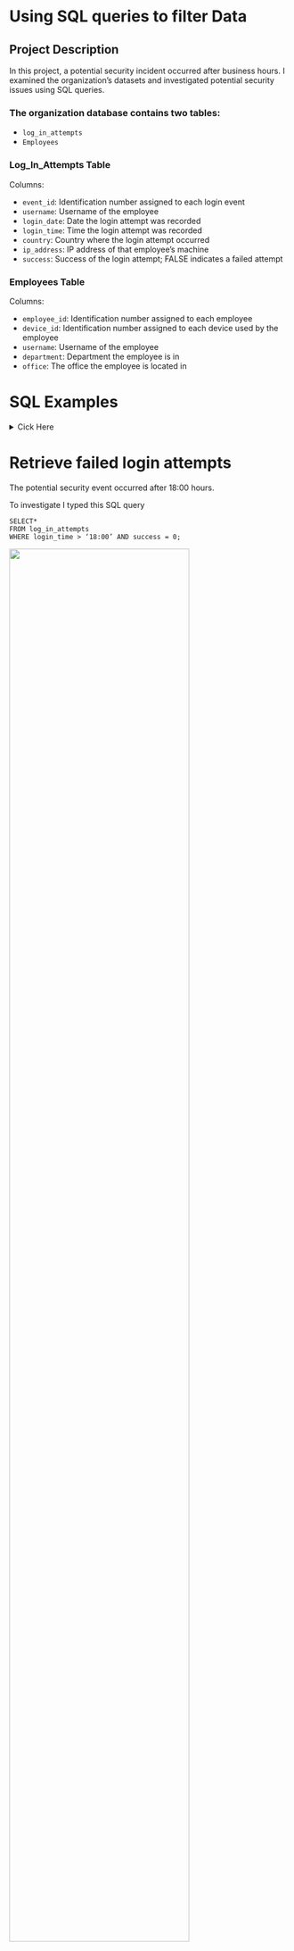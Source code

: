 # Using SQL queries to filter Data

## Project Description

In this project, a potential security incident occurred after business hours. I examined the organization’s datasets and investigated potential security issues using SQL queries.

### The organization database contains two tables:
- `log_in_attempts`
- `Employees`

### Log_In_Attempts Table

Columns:
- `event_id`: Identification number assigned to each login event
- `username`: Username of the employee
- `login_date`: Date the login attempt was recorded
- `login_time`: Time the login attempt was recorded
- `country`: Country where the login attempt occurred
- `ip_address`: IP address of that employee’s machine
- `success`: Success of the login attempt; FALSE indicates a failed attempt

### Employees Table

Columns:
- `employee_id`: Identification number assigned to each employee
- `device_id`: Identification number assigned to each device used by the employee
- `username`: Username of the employee
- `department`: Department the employee is in
- `office`: The office the employee is located in
# SQL Examples
<details>
<Summary>Cick Here</Summary>
<Br>  
To better understand SQL, here is an explanation of the queries used.

Two SQL queries will always be used to query a SQL dataset: `SELECT` and `FROM`.

For example, if I want to return specific tables like `username` and `department` from the `employees` table:

```
SELECT username, department
FROM employees;
```
When I add a semicolon (`;`) at the end of my query, it tells SQL that is the end of my query.
<img src="https://imgur.com/tlAOG2Q.png" height="80%" width="80%"/>

If I want to return all the columns from the employees table,
I would need to add an asterisk (`*`) after `SELECT`
For example  `SELECT*`

To filter the data I would need to use a third SQL keyword after `FROM` called `WHERE`.

`WHERE` indicates the condition of that filter

If I want to see employees from the finance department
I would type

```
SELECT*
FROM employees
WHERE department = ‘finance’;
```
<img src="https://imgur.com/DuC6z8n.png" height="80%" width="80%"/>

Instead of using the `WHERE` keyword, I can replace it with `ORDER BY` and pair the keyword with `DESC`, to sort it in descending order.

```
SELECT customerid, city, country
FROM customers
ORDER BY login_time DESC;
```
<img src="https://imgur.com/eNgWu27.png" height="80%" width="80%"/>

### Operators
When filtering **numeric** and **data and time data*Z*, it involves **operators**.

Here are the operators that can be used:

| Operator | Use | Example |
| :---         | :---           | :---          |
| `<`  | Less than     | `SELECT`* <br>`FROM` log_in_attempts<br> `WHERE` login_time  `<` ’10:00’; |
| `>`     | Greater than       |    |
| `=`   | Equal to     |   |
| `<=`   | Less than or equal to       |      |
| `>=`   | Greater than or equal to     |     |
| `<>`   | Not equal to     |    |
| `AND`    | `AND` is used to filter on two conditions. `AND` specifies that both conditions must be met simultaneously. You use `AND` after the first condition.     | `SELECT`* <BR>`FROM` log_in_attempts<BR>`WHERE` login_time  `<` ’10:00’ `AND`  login_date `>` '2022-01-09'      |
| `BETWEEN`   | Used for numeric data as well as date and time data is the `BETWEEN` operator. <br>**NOTE**: You use `BETWEEN` after specifying what column you want returned.     | `SELECT`*<br>`FROM` log_in_attempts<br>`WHERE` login_date `BETWEEN` ‘2005-01-01’ `AND` ‘2005-01-02’;    |
| `OR`     | The `OR` operator also connects two conditions, but `OR` specifies that either condition can be met. It returns results where the first condition, the second condition, or both are met. <br>**NOTE**: You use `OR` after the first condition.       | `SELECT`*<Br>`FROM` employees<br>`WHERE` department `=` ‘sales’ `OR` department `=` ‘marketing’;|
| `NOT`     |  The `NOT` operator only works on a single condition, and not on multiple ones. The `NOT` operator negates a condition. <br>**NOTE**: You add this operator after `WHERE`, then put the conditions after it|  `SELECT`*<br>`FROM` log_in_attempts<br>`WHERE` `NOT` login_time  `<` ’10:00’;    |

### Filtering for Patterns
You can also filter based on a pattern. For example, you can identify entries that start or end with a certain character or characters. Filtering for a pattern requires incorporating two more elements into your `WHERE` clause:
- a wildcard 
- the `LIKE` operator

### Wildcards

A wildcard is a special character that can be substituted with any other character. Two of the most useful wildcards are the percentage sign (`%`) and the underscore (`_`):
- The percentage sign substitutes for any number of other characters. 
- The underscore symbol only substitutes for one other character.

These wildcards can be placed after a string, before a string, or in both locations depending on the pattern you’re filtering for.
The following table includes these wildcards applied to the string 'a' and examples of what each pattern would return.

| Pattern     | Results That Could Be Returned |
| :---      | :---       |
| ` 'a%' ` | apple123, art, a         |
| ` 'a_' `     | as, an, a7        |
| ` 'a__' ` | ant, add, a1c         |
| ` '%a' `     | pizza, Z6ra, a        |
| ` '_a' ` | ma, 1a, Ha         |
| ` '%a%' `     | Again, back, a        |
| ` '_a_' `     | Car, ban, ea7        |

### LIKE
To apply wildcards to the filter, you need to use the `LIKE` operator instead of an equals sign (`=`). `LIKE` is used with `WHERE` to search for a pattern in a column. 
For instance, if you want to view the login attempts by the country US, but know that some datasets use USA instead of US, you can use ‘US`%`’ and that will yield a result with the letters “US” for the first 2 letters and any other characters after that.

```
SELECT*
FROM login_attemps
WHERE country LIKE 'us%';
```
<img src="https://imgur.com/yu2VeC7.png" height="80%" width="80%"/>

This query returns all records with values in the title column that start with the pattern of 'US'. This means both 'US' and 'USA’ are returned.
</details>

# Retrieve failed login attempts
The potential security event occurred after 18:00 hours.

To investigate I typed this SQL query
```
SELECT* 
FROM log_in_attempts
WHERE login_time > ‘18:00’ AND success = 0;
```
<img src="https://imgur.com/YUuCfdX.png" height="80%" width="80%"/>

| I discovered that there were 19 failed attempts after 18:00     |
| :---      |

I filtered the failed login attempts after 18:00 hours, by using the great than sign (`>`).


1 = success
<Br>0 = failed

**Note**: we don’t add quotations (‘ ‘) to plain numbers, but when it comes to date and time we have to add quotations between them.


# Retrieve login attempts on specific dates
A suspicious event on 2022-05-09 or 2022-05-08. 

I used the SQL query
```
SELECT * 
FROM log_in_attempts 
WHERE login_date = '2022-05-09' OR login_date = '2022-05-08';
```
I used the `OR` operator to get data from either of the dates 2022-05-09 or 2022-05-08. I used the equals (`=`) to get the exact dates that I wanted.

<img src="https://imgur.com/ysQK8zp.png" height="80%" width="80%"/>

| There were 75 login attempts between the two days.   |
| :---      |

# Retrieve login attempts outside of Mexico
The team is investigating logins that did not originate in Mexico.

I used the SQL query
```
SELECT * 
FROM log_in_attempts 
WHERE NOT country LIKE 'MEX%';
```
I used the `NOT` operator to filter out MEXICO from the results. Since MEXICO can be spelled like “MEX” or “MEXICO”. I had to use the `LIKE` operator along with a wildcard which is the percentage sign (`%`) to remove any country spelled with MEX at the beginning. 

<img src="https://imgur.com/Asc73nu.png" height="80%" width="80%"/>

| There were 144 login attempts were outside of Mexico.   |
| :---      |

# Retrieve employees in Marketing
I was given the task of retrieving all the employees from the marketing department who were from all the offices in the east building.

I used the SQL query
```
Select*
FROM employees
WHERE department = ‘marketing’ AND office LIKE ‘East%’;
```

Similar to the previous SQL query I used a wildcard, percent (`%`) for office buildings that had the word East in them. I combined the two conditions with the `AND` operator to find all marketing employees from the east office.

<img src="https://imgur.com/L6lgs60.png" height="80%" width="80%"/>

| There are 7 employees from the marketing department that work in the east buildings.    |
| :---      |

# Retrieve employees in Finance or Sales
The team needs to perform different updates to the computers of all employees in the Finance or the Sales department, so I need to locate information on these employees.

I used the SQL query
```
SELECT*
FROM employees
WHERE department = ‘finance’ OR department = ‘sales’;
```
<img src="https://imgur.com/tAG7ufx.png" height="80%" width="80%"/>

| I found that 71 employee's computers in Finance and Sales department need updates.   |
| :---      |

# Retrieve all employees not in IT
Our team needs to make one more update. Since the Information Technology department already received updates. I need to retrieve information from all the other departments.

I used the SQL query
```
SELECT*
FROM employees
WHERE NOT department = ‘Information Technology’;
```
To remove the Information Technology department from the results I used the `NOT` keyword after `WHERE`.

<img src="https://imgur.com/ATG06So.png" height="80%" width="80%"/>

| 161 employee’s computers that were not in the IT department need updates.    |
| :---      |

# Summary
At the end of this project, I discovered how powerful SQL queries are. Instead of using GUI to retrieve this information, CLI is much more efficient in retrieving data that is needed for a typical security professional. 






